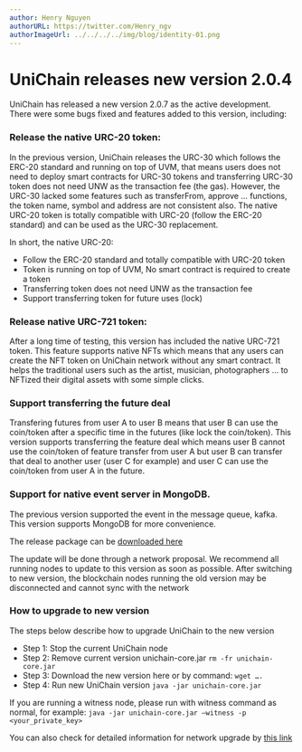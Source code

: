 ```yaml
---
author: Henry Nguyen
authorURL: https://twitter.com/Henry_ngv
authorImageUrl: ../../../../img/blog/identity-01.png
---
```


# UniChain releases new version 2.0.4 

UniChain has released a new version 2.0.7 as the active development. There were some bugs fixed and features added to this version, including: 

### Release the native URC-20 token: 
In the previous version, UniChain releases the URC-30 which follows the ERC-20 standard and running on top of UVM, that means users does not need to deploy smart contracts for URC-30 tokens and transferring URC-30 token does not need UNW as the transaction fee (the gas). However, the URC-30 lacked some features such as transferFrom, approve … functions, the token name, symbol and address are not consistent also. 
The native URC-20 token is totally compatible with URC-20 (follow the ERC-20 standard) and can be used as the URC-30 replacement. 

In short, the native URC-20: 
- Follow the ERC-20 standard and totally compatible with URC-20 token
- Token is running on top of UVM, No smart contract is required to create a token
- Transferring token does not need UNW as the transaction fee 
- Support transferring token for future uses (lock)

### Release native URC-721 token: 
After a long time of testing, this version has included the native URC-721 token. This feature supports native NFTs which means that any users can create the NFT token on UniChain network without any smart contract. It helps the traditional users such as the artist, musician, photographers … to NFTized their digital assets with some simple clicks. 

### Support transferring the future deal 
Transfering futures from user A to user B means that user B can use the coin/token after a specific time in the futures (like lock the coin/token). This version supports transferring the feature deal which means user B cannot use the coin/token of feature transfer from user A but user B can transfer that deal to another user (user C for example) and user C can use the coin/token from user A in the future.

### Support for native event server in MongoDB.
The previous version supported the event in the message queue, kafka. This version supports MongoDB for more convenience. 

The release package can be [downloaded here](https://github.com/uniworld-io/unichain-core/releases/tag/v2.0.7)  

The update will be done through a network proposal. We recommend all running nodes to update to this version as soon as possible. After switching to new version, the blockchain nodes running the old version may be disconnected and cannot sync with the network

### How to upgrade to new version 
The steps below describe how to upgrade UniChain to the new version

- Step 1: Stop the current UniChain node 
- Step 2: Remove current version unichain-core.jar ```rm -fr unichain-core.jar```
- Step 3: Download the new version here or by command: ```wget ….```
- Step 4: Run new UniChain version ```java -jar unichain-core.jar```

If you are running a witness node, please run with witness command as normal, for example: ```java -jar unichain-core.jar –witness -p <your_private_key> ```

You can also check for detailed information for network upgrade by [this link](../docs/networkUpgrade)


